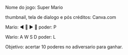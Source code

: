 Nome do jogo: Super Mario

thumbnail, tela de dialogo e pós créditos: Canva.com

Mario: ◀ 🔼 ▶ 🔽
poder: P

Wario: A W S D
poder: L

Objetivo: acertar 10 poderes no adiversario para ganhar.

